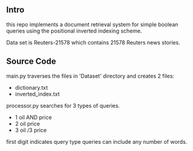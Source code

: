 
## Intro
this repo implements a document retrieval system for simple boolean queries
using the positional inverted indexing scheme.

Data set is Reuters-21578 which contains 21578 Reuters news stories.

## Source Code
main.py traverses the files in 'Dataset' directory and creates 2 files:
+ dictionary.txt
+ inverted_index.txt

processor.py searches for 3 types of queries.
+ 1 oil AND price
+ 2 oil price
+ 3 oil /3 price

first digit indicates query type
queries can include any number of words.